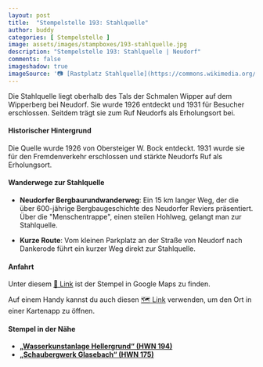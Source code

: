 ```yaml
---
layout: post
title:  "Stempelstelle 193: Stahlquelle"
author: buddy
categories: [ Stempelstelle ]
image: assets/images/stampboxes/193-stahlquelle.jpg
description: "Stempelstelle 193: Stahlquelle | Neudorf"
comments: false
imageshadow: true
imageSource: '📷 [Rastplatz Stahlquelle](https://commons.wikimedia.org/wiki/File:Rastplatz_Stahlquelle.jpg) von <a href="//commons.wikimedia.org/wiki/User:B.Thomas95" title="User:B.Thomas95">Thomas Binder</a> unter Lizenz [CC BY-SA 4.0](https://creativecommons.org/licenses/by-sa/4.0)'
---
```


Die Stahlquelle liegt oberhalb des Tals der Schmalen Wipper auf dem Wipperberg bei Neudorf. Sie wurde 1926 entdeckt und 1931 für Besucher erschlossen. Seitdem trägt sie zum Ruf Neudorfs als Erholungsort bei. 

#### Historischer Hintergrund

Die Quelle wurde 1926 von Obersteiger W. Bock entdeckt. 1931 wurde sie für den Fremdenverkehr erschlossen und stärkte Neudorfs Ruf als Erholungsort. 

#### Wanderwege zur Stahlquelle

- **Neudorfer Bergbaurundwanderweg**: Ein 15 km langer Weg, der die über 600-jährige Bergbaugeschichte des Neudorfer Reviers präsentiert. Über die "Menschentrappe", einen steilen Hohlweg, gelangt man zur Stahlquelle. 

- **Kurze Route**: Vom kleinen Parkplatz an der Straße von Neudorf nach Dankerode führt ein kurzer Weg direkt zur Stahlquelle. 

#### Anfahrt

Unter diesem [📍 Link](https://www.google.com/maps/dir/?api=1&origin=&destination=51.60795%2C%2011.13672) ist der Stempel in Google Maps zu finden.

<div class="android-only">
  Auf einem Handy kannst du auch diesen 
  <a href="geo:51.60795,11.13672">🗺️ Link</a> 
  verwenden, um den Ort in einer Kartenapp zu öffnen.
  <p></p>
</div>

#### Stempel in der Nähe

- [**„Wasserkunstanlage Hellergrund“ (HWN 194)**](/stempelstelle-194-hellergrund)
- [**„Schaubergwerk Glasebach“ (HWN 175)**](/stempelstelle-175-schaubergwerk-glasebach)
